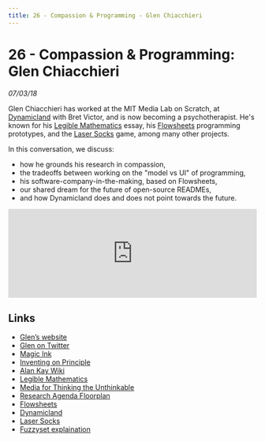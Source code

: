 ```yaml
---
title: 26 - Compassion & Programming - Glen Chiacchieri
---
```


# 26 - Compassion & Programming: Glen Chiacchieri

_07/03/18_

Glen Chiacchieri has worked at the MIT Media Lab on Scratch, at [Dynamicland](https://dynamicland.org/) with Bret Victor, and is now becoming a psychotherapist. He's known for his [Legible Mathematics](http://glench.com/LegibleMathematics/) essay, his [Flowsheets](https://tinyletter.com/Flowsheets/archive) programming prototypes, and the [Laser Socks](http://glench.com/LaserSocks/) game, among many other projects.

In this conversation, we discuss:

* how he grounds his research in compassion,
* the tradeoffs between working on the "model vs UI" of programming, 
* his software-company-in-the-making, based on Flowsheets, 
* our shared dream for the future of open-source READMEs,  
* and how Dynamicland does and does not point towards the future.

<iframe src="https://omny.fm/shows/future-of-coding/26-compassion-programming-glen-chiacchieri/embed?style=artwork" width="100%" height="180" frameborder="0"></iframe>

## Links

* [Glen’s website](http://glench.com/)
* [Glen on Twitter](https://twitter.com/Glench)
* [Magic Ink](http://worrydream.com/MagicInk/)
* [Inventing on Principle](https://vimeo.com/36579366)
* [Alan Kay Wiki](http://alan-kay.wikia.com/wiki/Alan_Kay_Wiki)
* [Legible Mathematics](http://glench.com/LegibleMathematics/)
* [Media for Thinking the Unthinkable](http://worrydream.com/MediaForThinkingTheUnthinkable/)
* [Research Agenda Floorplan](http://worrydream.com/cdg/ResearchAgenda-v0.19-poster.pdf)
* [Flowsheets](https://tinyletter.com/Flowsheets/archive)
* [Dynamicland](https://dynamicland.org/)
* [Laser Socks](http://glench.com/LaserSocks/)
* [Fuzzyset explaination](https://tinyletter.com/Flowsheets/letters/how-fuzzyset-js-works-an-interactive-human-readable-visualization-of-a-code-library)



<script>
(function(i,s,o,g,r,a,m){i['GoogleAnalyticsObject']=r;i[r]=i[r]||function(){
(i[r].q=i[r].q||[]).push(arguments)},i[r].l=1*new Date();a=s.createElement(o),
m=s.getElementsByTagName(o)[0];a.async=1;a.src=g;m.parentNode.insertBefore(a,m)
})(window,document,'script','https://www.google-analytics.com/analytics.js','ga');
ga('create', 'UA-103157758-1', 'auto');
ga('send', 'pageview');
</script>
